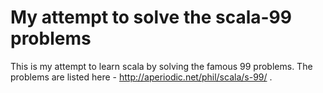 # My attempt to solve the scala-99 problems

This is my attempt to learn scala by solving the famous 99 problems. The problems are 
listed here - http://aperiodic.net/phil/scala/s-99/ .